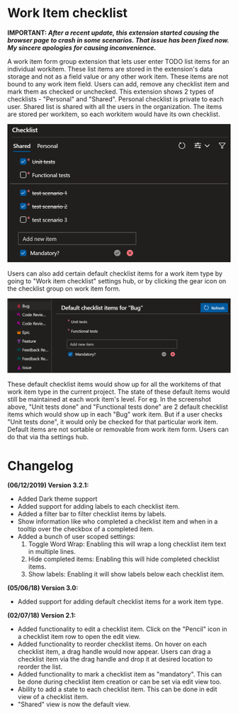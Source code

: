 # Work Item checklist

**IMPORTANT: _After a recent update, this extension started causing the browser page to crash in some scenarios. That issue has been fixed now. My sincere apologies for causing inconvenience._**

A work item form group extension that lets user enter TODO list items for an individual workitem. These list items are stored in the extension's data storage and not as a field value or any other work item. These items are not bound to any work item field.
Users can add, remove any checklist item and mark them as checked or unchecked. This extension shows 2 types of checklists - "Personal" and "Shared". Personal checklist is private to each user. Shared list is shared with all the users in the organization. The items are stored per workitem, so each workitem would have its own checklist.

![Group](images/checklist.png)

Users can also add certain default checklist items for a work item type by going to "Work item checklist" settings hub, or by clicking the gear icon on the checklist group on work item form.

![Group](images/default.png)

These default checklist items would show up for all the workitems of that work item type in the current project. The state of these default items would still be maintained at each work item's level. For eg. In the screenshot above, "Unit tests done" and "Functional tests done" are 2 default checklist items which would show up in each "Bug" work item. But if a user checks "Unit tests done", it would only be checked for that particular work item.
Default items are not sortable or removable from work item form. Users can do that via tha settings hub.

# Changelog

<a name="changelog" id="changelog"></a>
**(06/12/2019) Version 3.2.1:**

-   Added Dark theme support
-   Added support for adding labels to each checklist item.
-   Added a filter bar to filter checklist items by labels.
-   Show information like who completed a checklist item and when in a tooltip over the checkbox of a completed item.
-   Added a bunch of user scoped settings:
    1. Toggle Word Wrap: Enabling this will wrap a long checklist item text in multiple lines.
    2. Hide completed items: Enabling this will hide completed checklist items.
    3. Show labels: Enabling it will show labels below each checklist item.

**(05/06/18) Version 3.0:**

-   Added support for adding default checklist items for a work item type.

**(02/07/18) Version 2.1:**

-   Added functionality to edit a checklist item. Click on the "Pencil" icon in a checklist item row to open the edit view.
-   Added functionality to reorder checklist items. On hover on each checklist item, a drag handle would now appear. Users can drag a checklist item via the drag handle and drop it at desired location to reorder the list.
-   Added functionality to mark a checklist item as "mandatory". This can be done during checklist item creation or can be set via edit view too.
-   Ability to add a state to each checklist item. This can be done in edit view of a checklist item.
-   "Shared" view is now the default view.
